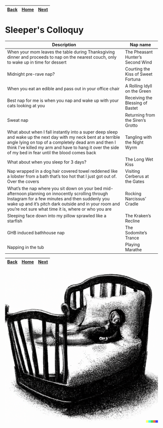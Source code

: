| [Back](../Naps/Naps3.md) | [Home](../index.md) | [Next ](../Naps/Naps5.md) |
--: | --: | --:

# Sleeper's Colloquy

|Description| Nap name|
------------|----------
|When your mom leaves the table during Thanksgiving dinner and proceeds to nap on the nearest couch, only to wake up in time for dessert|The Pheasant Hunter’s Second Wind|
|Midnight pre-rave nap?|Courting the Kiss of Sweet Fortuna|
|When you eat an edible and pass out in your office chair|A Rolling Idyll on the Green|
|Best nap for me is when you nap and wake up with your cats looking at you|Receiving the Blessing of Bastet|
|Sweat nap|Returning from the Siren’s Grotto|
|What about when I fall instantly into a super deep sleep and wake up the next day with my neck bent at a terrible angle lying on top of a completely dead arm and then I think I’ve killed my arm and have to hang it over the side of my bed in fear until the blood comes back|Tangling with the Night Wyrm|
|What about when you sleep for 3 days?|The Long Wet Kiss|
|Nap wrapped in a dog hair covered towel reddened like a lobster from a bath that’s too hot that I just got out of. Over the covers|Visiting Cerberus at the Gates|
|What’s the nap where you sit down on your bed mid-afternoon planning on innocently scrolling through Instagram for a few minutes and then suddenly you wake up and it’s pitch dark outside and in your room and you’re not sure what time it is, where or who you are|Rocking Narcissus’ Cradle|
|Sleeping face down into my pillow sprawled like a starfish|The Kraken’s Recline|
|GHB induced bathhouse nap|The Sodomite’s Trance|
|Napping in the tub|Playing Marathe|

| [Back](../Naps/Naps3.md) | [Home](../index.md) | [Next ](../Naps/Naps5.md) |
--: | --: | --:

![Normal man napping normally](/Naps/napassets/nap6.png)